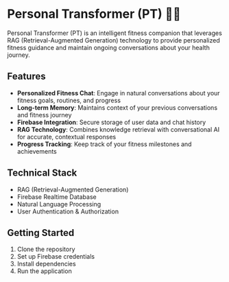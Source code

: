 # Personal Transformer (PT) 🏋️‍♂️

Personal Transformer (PT) is an intelligent fitness companion that leverages RAG (Retrieval-Augmented Generation) technology to provide personalized fitness guidance and maintain ongoing conversations about your health journey.

## Features

- **Personalized Fitness Chat**: Engage in natural conversations about your fitness goals, routines, and progress
- **Long-term Memory**: Maintains context of your previous conversations and fitness journey
- **Firebase Integration**: Secure storage of user data and chat history
- **RAG Technology**: Combines knowledge retrieval with conversational AI for accurate, contextual responses
- **Progress Tracking**: Keep track of your fitness milestones and achievements

## Technical Stack

- RAG (Retrieval-Augmented Generation)
- Firebase Realtime Database
- Natural Language Processing
- User Authentication & Authorization

## Getting Started

1. Clone the repository
2. Set up Firebase credentials
3. Install dependencies
4. Run the application
